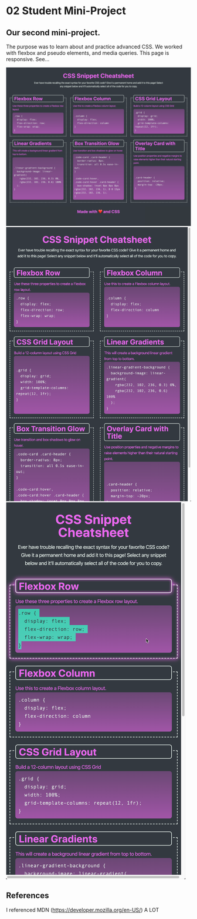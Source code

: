 # 02 Student Mini-Project

## Our second mini-project. 

The purpose was to learn about and practice advanced CSS. We worked with flexbox and pseudo elements, and media queries. This page is responsive. See...

![desktop](\assets\images\01-app-desktop.png)
![tablet](\assets\images\02-app-tablet.png)
![mobile](\assets\images\03-app-mobile.png)

## References

I referenced MDN (https://developer.mozilla.org/en-US/) A LOT 
